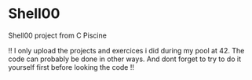 # Shell00
Shell00 project from C Piscine

!! I only upload the projects and exercices i did during my pool at 42. The code can probably be done in other ways. And dont forget to try to do it yourself first before looking the code !!
